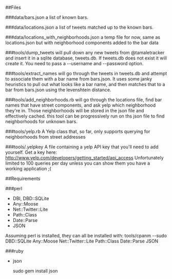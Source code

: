 ##Files

###data/bars.json
a list of known bars.

###data/locations.json
a list of tweets matched up to the known bars.

###data/locations_with_neighborhoods.json
a temp file for now, same as locations.json but with
neighborhood components added to the bar data

###tools/dump_tweets
will pull down any new tweets from @tamaletracker and insert it in
a sqlite database, tweets.db. If tweets.db does not exist it will
create it. You need to pass a --username and --password option.

###tools/extract_names
will go through the tweets in tweets.db and attempt to associate
them with a bar name from bars.json. It uses some janky heuristics
to pull out what looks like a bar name, and then matches that to
a bar from bars.json using the levenshtein distance.

###tools/add_neighborhoods.rb
will go through the locations file, find bar names that have street
components, and ask yelp which neighborhood they're in.  Those
neighborhoods will be stored in the json file and effectively
cached.  this tool can be progressively run on ths json file
to find neighborhoods for unknown bars.

###tools/yelp.rb
A Yelp class that, so far, only supports querying for neighborhoods
from street addresses

###tools/.yelpkey
A file containing a yelp API key that you'll need to add yourself.
Get a key here: http://www.yelp.com/developers/getting_started/api_access
Unfortunately limited to 100 queries per day unless you can show them
you have a working application ;(

##Requirements

###perl
* DBI, DBD::SQLite
* Any::Moose
* Net::Twitter::Lite
* Path::Class
* Date::Parse
* JSON

Assuming perl is installed, they can all be installed with:
    tools/cpanm --sudo DBD::SQLite Any::Moose Net::Twitter::Lite Path::Class Date::Parse JSON

###ruby
* json

    sudo gem install json
